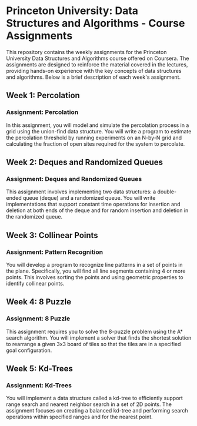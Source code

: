 # Princeton University: Data Structures and Algorithms - Course Assignments

This repository contains the weekly assignments for the Princeton University Data Structures and Algorithms course offered on Coursera. The assignments are designed to reinforce the material covered in the lectures, providing hands-on experience with the key concepts of data structures and algorithms. Below is a brief description of each week's assignment.

## Week 1: Percolation

### Assignment: Percolation
In this assignment, you will model and simulate the percolation process in a grid using the union-find data structure. You will write a program to estimate the percolation threshold by running experiments on an N-by-N grid and calculating the fraction of open sites required for the system to percolate.

## Week 2: Deques and Randomized Queues

### Assignment: Deques and Randomized Queues
This assignment involves implementing two data structures: a double-ended queue (deque) and a randomized queue. You will write implementations that support constant time operations for insertion and deletion at both ends of the deque and for random insertion and deletion in the randomized queue.

## Week 3: Collinear Points

### Assignment: Pattern Recognition
You will develop a program to recognize line patterns in a set of points in the plane. Specifically, you will find all line segments containing 4 or more points. This involves sorting the points and using geometric properties to identify collinear points.

## Week 4: 8 Puzzle

### Assignment: 8 Puzzle
This assignment requires you to solve the 8-puzzle problem using the A* search algorithm. You will implement a solver that finds the shortest solution to rearrange a given 3x3 board of tiles so that the tiles are in a specified goal configuration.

## Week 5: Kd-Trees

### Assignment: Kd-Trees
You will implement a data structure called a kd-tree to efficiently support range search and nearest neighbor search in a set of 2D points. The assignment focuses on creating a balanced kd-tree and performing search operations within specified ranges and for the nearest point.
